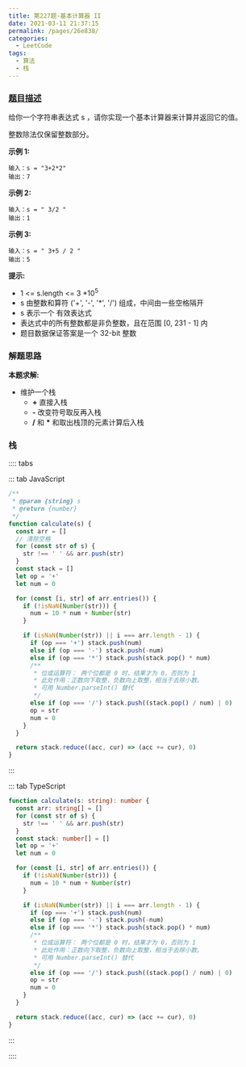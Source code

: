 ```yaml
---
title: 第227题-基本计算器 II
date: 2021-03-11 21:37:15
permalink: /pages/26e838/
categories:
  - LeetCode
tags:
  - 算法
  - 栈
---
```


### [题目描述](https://leetcode-cn.com/problems/basic-calculator-ii/)

给你一个字符串表达式 <span class="span-shadow">s</span> ，请你实现一个基本计算器来计算并返回它的值。

整数除法仅保留整数部分。

<!-- more -->

**示例 1:**

```
输入：s = "3+2*2"
输出：7
```

**示例 2:**

```
输入：s = " 3/2 "
输出：1
```

**示例 3:**

```
输入：s = " 3+5 / 2 "
输出：5
```

**提示:**

- <span class="span-shadow">1 <= s.length <= 3 \*10<sup>5</sup></span>
- <span class="span-shadow">s</span> 由整数和算符 <span class="span-shadow">('+', '-', '\*', '/')</span> 组成，中间由一些空格隔开
- <span class="span-shadow">s</span> 表示一个 有效表达式
- 表达式中的所有整数都是非负整数，且在范围 <span class="span-shadow">[0, 231 - 1]</span> 内
- 题目数据保证答案是一个 <span class="span-shadow">32-bit</span> 整数

### 解题思路

**本题求解:**

- 维护一个栈
  - **+** 直接入栈
  - **-** 改变符号取反再入栈
  - **/** 和 **\*** 和取出栈顶的元素计算后入栈

### 栈

:::: tabs

::: tab JavaScript

```JavaScript
/**
 * @param {string} s
 * @return {number}
 */
function calculate(s) {
  const arr = []
  // 清除空格
  for (const str of s) {
    str !== ' ' && arr.push(str)
  }
  const stack = []
  let op = '+'
  let num = 0

  for (const [i, str] of arr.entries()) {
    if (!isNaN(Number(str))) {
      num = 10 * num + Number(str)
    }

    if (isNaN(Number(str)) || i === arr.length - 1) {
      if (op === '+') stack.push(num)
      else if (op === '-') stack.push(-num)
      else if (op === '*') stack.push(stack.pop() * num)
      /**
       * 位或运算符： 两个位都是 0 时，结果才为 0，否则为 1
       * 此处作用：正数向下取整，负数向上取整，相当于去除小数。
       * 可用 Number.parseInt() 替代
       */
      else if (op === '/') stack.push((stack.pop() / num) | 0)
      op = str
      num = 0
    }
  }

  return stack.reduce((acc, cur) => (acc += cur), 0)
}
```

:::

::: tab TypeScript

```TypeScript
function calculate(s: string): number {
  const arr: string[] = []
  for (const str of s) {
    str !== ' ' && arr.push(str)
  }
  const stack: number[] = []
  let op = '+'
  let num = 0

  for (const [i, str] of arr.entries()) {
    if (!isNaN(Number(str))) {
      num = 10 * num + Number(str)
    }

    if (isNaN(Number(str)) || i === arr.length - 1) {
      if (op === '+') stack.push(num)
      else if (op === '-') stack.push(-num)
      else if (op === '*') stack.push(stack.pop() * num)
      /**
       * 位或运算符： 两个位都是 0 时，结果才为 0，否则为 1
       * 此处作用：正数向下取整，负数向上取整，相当于去除小数。
       * 可用 Number.parseInt() 替代
       */
      else if (op === '/') stack.push((stack.pop() / num) | 0)
      op = str
      num = 0
    }
  }

  return stack.reduce((acc, cur) => (acc += cur), 0)
}
```

:::

::::
